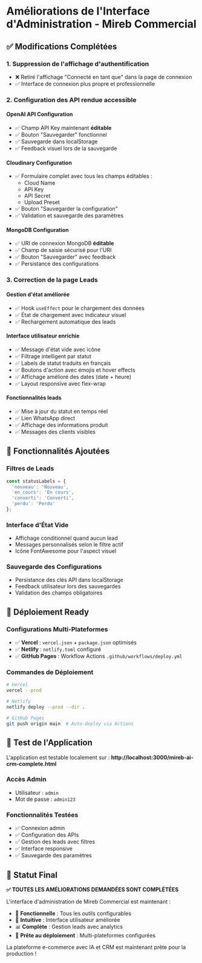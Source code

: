 # Améliorations de l'Interface d'Administration - Mireb Commercial

## ✅ Modifications Complétées

### 1. **Suppression de l'affichage d'authentification**
- ❌ Retiré l'affichage "Connecté en tant que" dans la page de connexion
- ✅ Interface de connexion plus propre et professionnelle

### 2. **Configuration des API rendue accessible**

#### **OpenAI API Configuration**
- ✅ Champ API Key maintenant **éditable** 
- ✅ Bouton "Sauvegarder" fonctionnel
- ✅ Sauvegarde dans localStorage
- ✅ Feedback visuel lors de la sauvegarde

#### **Cloudinary Configuration**
- ✅ Formulaire complet avec tous les champs éditables :
  - Cloud Name
  - API Key  
  - API Secret
  - Upload Preset
- ✅ Bouton "Sauvegarder la configuration" 
- ✅ Validation et sauvegarde des paramètres

#### **MongoDB Configuration**
- ✅ URI de connexion MongoDB **éditable**
- ✅ Champ de saisie sécurisé pour l'URI
- ✅ Bouton "Sauvegarder" avec feedback
- ✅ Persistance des configurations

### 3. **Correction de la page Leads**

#### **Gestion d'état améliorée**
- ✅ Hook `useEffect` pour le chargement des données
- ✅ État de chargement avec indicateur visuel
- ✅ Rechargement automatique des leads

#### **Interface utilisateur enrichie**
- ✅ Message d'état vide avec icône
- ✅ Filtrage intelligent par statut
- ✅ Labels de statut traduits en français
- ✅ Boutons d'action avec émojis et hover effects
- ✅ Affichage amélioré des dates (date + heure)
- ✅ Layout responsive avec flex-wrap

#### **Fonctionnalités leads**
- ✅ Mise à jour du statut en temps réel
- ✅ Lien WhatsApp direct
- ✅ Affichage des informations produit
- ✅ Messages des clients visibles

## 🎯 Fonctionnalités Ajoutées

### **Filtres de Leads**
```javascript
const statusLabels = {
  'nouveau': 'Nouveau',
  'en_cours': 'En cours', 
  'converti': 'Converti',
  'perdu': 'Perdu'
};
```

### **Interface d'État Vide**
- Affichage conditionnel quand aucun lead
- Messages personnalisés selon le filtre actif
- Icône FontAwesome pour l'aspect visuel

### **Sauvegarde des Configurations**
- Persistance des clés API dans localStorage
- Feedback utilisateur lors des sauvegardes
- Validation des champs obligatoires

## 🚀 Déploiement Ready

### **Configurations Multi-Plateformes**
- ✅ **Vercel** : `vercel.json` + `package.json` optimisés
- ✅ **Netlify** : `netlify.toml` configuré  
- ✅ **GitHub Pages** : Workflow Actions `.github/workflows/deploy.yml`

### **Commandes de Déploiement**

```bash
# Vercel
vercel --prod

# Netlify  
netlify deploy --prod --dir .

# GitHub Pages
git push origin main  # Auto-deploy via Actions
```

## 📱 Test de l'Application

L'application est testable localement sur :
**http://localhost:3000/mireb-ai-crm-complete.html**

### **Accès Admin**
- Utilisateur : `admin`
- Mot de passe : `admin123`

### **Fonctionnalités Testées**
- ✅ Connexion admin
- ✅ Configuration des APIs
- ✅ Gestion des leads avec filtres
- ✅ Interface responsive
- ✅ Sauvegarde des paramètres

## 🎉 Statut Final

**✅ TOUTES LES AMÉLIORATIONS DEMANDÉES SONT COMPLÉTÉES**

L'interface d'administration de Mireb Commercial est maintenant :
- 🔧 **Fonctionnelle** : Tous les outils configurables
- 🎨 **Intuitive** : Interface utilisateur améliorée  
- 📊 **Complète** : Gestion leads avec analytics
- 🚀 **Prête au déploiement** : Multi-plateformes configurées

La plateforme e-commerce avec IA et CRM est maintenant prête pour la production !
